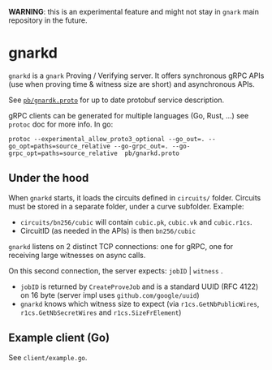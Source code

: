 **WARNING**: this is an experimental feature and might not stay in `gnark` main repository in the future. 

# gnarkd 

`gnarkd` is a `gnark` Proving / Verifying server. 
It offers synchronous gRPC APIs (use when proving time & witness size are short) and asynchronous APIs.

See [`pb/gnardk.proto`](pb/gnardk.proto) for up to date protobuf service description.

gRPC clients can be generated for multiple languages (Go, Rust, ...) see `protoc` doc for more info. 
In go: 

```
protoc --experimental_allow_proto3_optional --go_out=. --go_opt=paths=source_relative --go-grpc_out=. --go-grpc_opt=paths=source_relative  pb/gnarkd.proto
```

## Under the hood

When `gnarkd` starts, it loads the circuits defined in `circuits/` folder. Circuits must be stored in a separate folder, under a curve subfolder.
Example: 
* `circuits/bn256/cubic` will contain `cubic.pk`, `cubic.vk` and `cubic.r1cs`.
* CircuitID (as needed in the APIs) is then `bn256/cubic` 

`gnarkd` listens on 2 distinct TCP connections: one for gRPC, one for receiving large witnesses on async calls.

On this second connection, the server expects: `jobID` | `witness` . 
* `jobID` is returned by `CreateProveJob` and is a standard UUID (RFC 4122) on 16 byte (server impl uses `github.com/google/uuid`)
* `gnarkd` knows which witness size to expect (via `r1cs.GetNbPublicWires`, `r1cs.GetNbSecretWires` and `r1cs.SizeFrElement`)


## Example client (Go)

See `client/example.go`. 